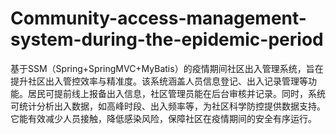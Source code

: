 # Community-access-management-system-during-the-epidemic-period
基于SSM（Spring+SpringMVC+MyBatis）的疫情期间社区出入管理系统，旨在提升社区出入管控效率与精准度。该系统涵盖人员信息登记、出入记录管理等功能。居民可提前线上报备出入信息，社区管理员能在后台审核并记录。同时，系统可统计分析出入数据，如高峰时段、出入频率等，为社区科学防控提供数据支持。它能有效减少人员接触，降低感染风险，保障社区在疫情期间的安全有序运行。 
